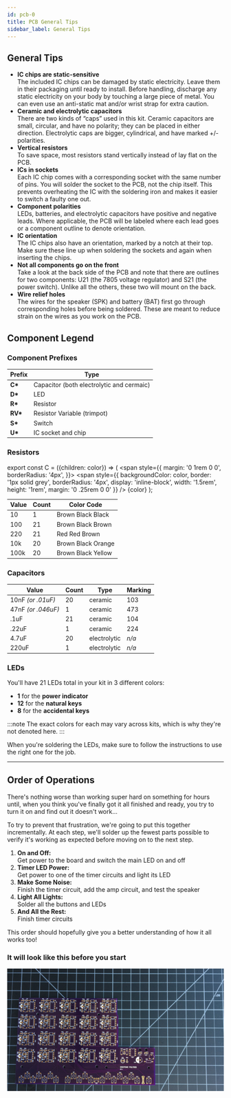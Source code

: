 ```yaml
---
id: pcb-0
title: PCB General Tips
sidebar_label: General Tips
---
```


## General Tips

- **IC chips are static-sensitive**<br/>
  The included IC chips can be damaged by static electricity. Leave them in their packaging until ready to install. Before handling, discharge any static electricity on your body by touching a large piece of metal. You can even use an anti-static mat and/or wrist strap for extra caution.
- **Ceramic and electrolytic capacitors**<br/>
  There are two kinds of “caps” used in this kit. Ceramic capacitors are small, circular, and have no polarity; they can be placed in either direction. Electrolytic caps are bigger, cylindrical, and have marked +/- polarities.
- **Vertical resistors**<br/>
  To save space, most resistors stand vertically instead of lay flat on the PCB.
- **ICs in sockets**<br/>
  Each IC chip comes with a corresponding socket with the same number of pins. You will solder the socket to the PCB, not the chip itself. This prevents overheating the IC with the soldering iron and makes it easier to switch a faulty one out.
- **Component polarities**<br/>
  LEDs, batteries, and electrolytic capacitors have positive and negative leads. Where applicable, the PCB will be labeled where each lead goes or a component outline to denote orientation.
- **IC orientation**<br />
  The IC chips also have an orientation, marked by a notch at their top. Make sure these line up when soldering the sockets and again when inserting the chips.
- **Not all components go on the front**<br />
  Take a look at the back side of the PCB and note that there are outlines for two components: U21 (the 7805 voltage regulator) and S21 (the power switch). Unlike all the others, these two will mount on the back.
- **Wire relief holes**<br />
  The wires for the speaker (SPK) and battery (BAT) first go through corresponding holes before being soldered. These are meant to reduce strain on the wires as you work on the PCB.

## Component Legend

### Component Prefixes

| Prefix   | Type                                      |
| -------- | ----------------------------------------- |
| **C\***  | Capacitor (both electrolytic and cermaic) |
| **D\***  | LED                                       |
| **R\***  | Resistor                                  |
| **RV\*** | Resistor Variable (trimpot)               |
| **S\***  | Switch                                    |
| **U\***  | IC socket and chip                        |

### Resistors

export const C = ({children: color}) => (
<span style={{
    margin: '0 1rem 0 0',
    borderRadius: '4px',
  }}>
<span style={{
      backgroundColor: color,
      border: '1px solid grey',
      borderRadius: '4px',
      display: 'inline-block',
      width: '1.5rem',
      height: '1rem',
      margin: '0 .25rem 0 0'
    }} />
{color}
</span>
);

| Value | Count | Color&nbsp;Code                         |
| ----- | ----- | --------------------------------------- |
| 10    | 1     | <C>Brown</C> <C>Black</C> <C>Black</C>  |
| 100   | 21    | <C>Brown</C> <C>Black</C> <C>Brown</C>  |
| 220   | 21    | <C>Red</C> <C>Red</C> <C>Brown</C>      |
| 10k   | 20    | <C>Brown</C> <C>Black</C> <C>Orange</C> |
| 100k  | 20    | <C>Brown</C> <C>Black</C> <C>Yellow</C> |

### Capacitors

| Value              | Count | Type         | Marking |
| ------------------ | ----- | ------------ | ------- |
| 10nF _(or .01uF)_  | 20    | ceramic      | 103     |
| 47nF _(or .046uF)_ | 1     | ceramic      | 473     |
| .1uF               | 21    | ceramic      | 104     |
| .22uF              | 1     | ceramic      | 224     |
| 4.7uF              | 20    | electrolytic | _n/a_   |
| 220uF              | 1     | electrolytic | _n/a_   |

### LEDs

You'll have 21 LEDs total in your kit in 3 different colors:

- **1** for the **power indicator**
- **12** for the **natural keys**
- **8** for the **accidental keys**

:::note
The exact colors for each may vary across kits, which is why they're not denoted here.
:::

When you're soldering the LEDs, make sure to follow the instructions to use the right one for the job.

---

## Order of Operations

There's nothing worse than working super hard on something for hours until, when you think you've finally got it all finished and ready, you try to turn it on and find out it doesn't work...

To try to prevent that frustration, we're going to put this together incrementally. At each step, we'll solder up the fewest parts possible to verify it's working as expected before moving on to the next step.

<!-- TODO: any rewrites here? propagate out -->
<!-- TODO: maybe rename to "parts" or "chapter"? -->

1. **On and Off:**<br/>
   Get power to the board and switch the main LED on and off
2. **Timer LED Power:**<br/>
   Get power to one of the timer circuits and light its LED
3. **Make Some Noise:**<br/>
   Finish the timer circuit, add the amp circuit, and test the speaker
4. **Light All Lights:**<br/>
   Solder all the buttons and LEDs
5. **And All the Rest:**<br/>
   Finish timer circuits

This order should hopefully give you a better understanding of how it all works too!

### It will look like this before you start

[![It will look like this before you start](/img/pcb-0.jpg)](/img/pcb-0.jpg)
